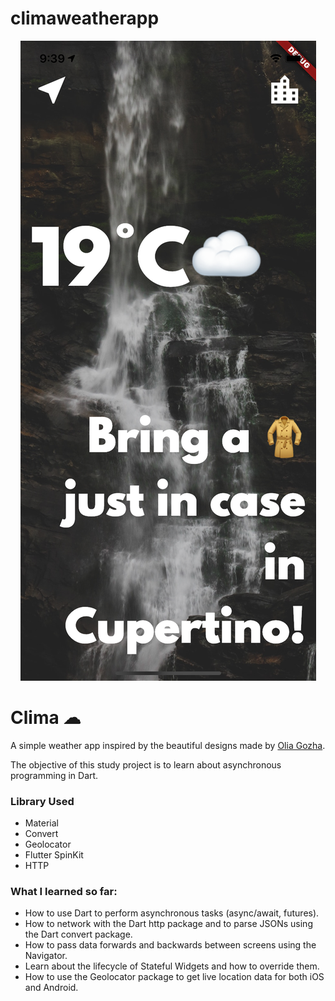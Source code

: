 # climaweatherapp

<p align="center">
    <img src="readme_assets/screenshot.png" alt="Flutter Clima Screenshot">
</p>

# Clima ☁

A simple weather app inspired by the beautiful designs made by [Olia Gozha](https://dribbble.com/shots/4663154-).

The objective of this study project is to learn about asynchronous programming in Dart.

### Library Used

- Material
- Convert
- Geolocator
- Flutter SpinKit
- HTTP

### What I learned so far:
- How to use Dart to perform asynchronous tasks (async/await, futures).
- How to network with the Dart http package and to parse JSONs using the Dart convert package.
- How to pass data forwards and backwards between screens using the Navigator.
- Learn about the lifecycle of Stateful Widgets and how to override them.
- How to use the Geolocator package to get live location data for both iOS and Android.
